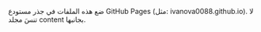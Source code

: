 ضع هذه الملفات في جذر مستودع GitHub Pages (مثل: ivanova0088.github.io). لا تنسَ مجلد content بجانبها.
